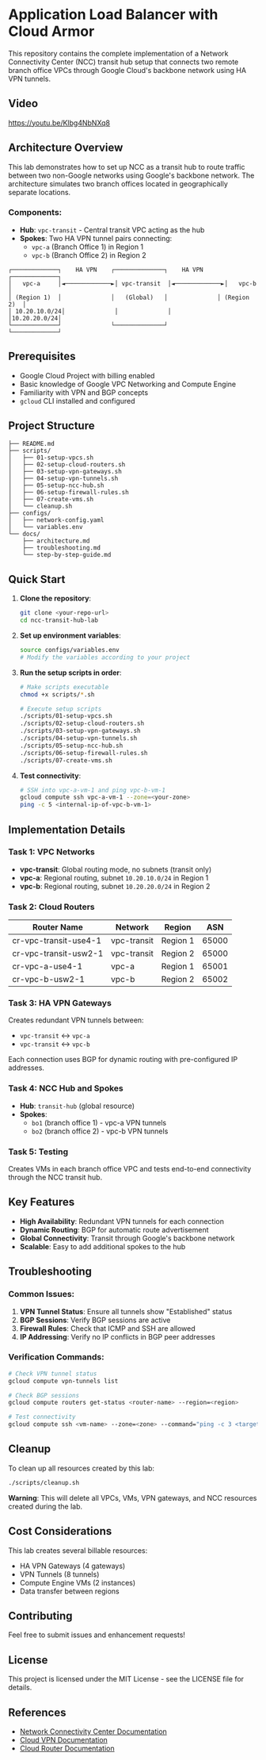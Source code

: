 # Application Load Balancer with Cloud Armor

This repository contains the complete implementation of a Network Connectivity Center (NCC) transit hub setup that connects two remote branch office VPCs through Google Cloud's backbone network using HA VPN tunnels.

## Video

https://youtu.be/Klbg4NbNXq8

## Architecture Overview

This lab demonstrates how to set up NCC as a transit hub to route traffic between two non-Google networks using Google's backbone network. The architecture simulates two branch offices located in geographically separate locations.

### Components:
- **Hub**: `vpc-transit` - Central transit VPC acting as the hub
- **Spokes**: Two HA VPN tunnel pairs connecting:
  - `vpc-a` (Branch Office 1) in Region 1
  - `vpc-b` (Branch Office 2) in Region 2

```
┌─────────────┐    HA VPN    ┌──────────────┐    HA VPN    ┌─────────────┐
│   vpc-a     │◄─────────────►│ vpc-transit  │◄─────────────►│   vpc-b     │
│ (Region 1)  │              │   (Global)   │              │ (Region 2)  │
│ 10.20.10.0/24│              │              │              │10.20.20.0/24│
└─────────────┘              └──────────────┘              └─────────────┘
```

## Prerequisites

- Google Cloud Project with billing enabled
- Basic knowledge of Google VPC Networking and Compute Engine
- Familiarity with VPN and BGP concepts
- `gcloud` CLI installed and configured

## Project Structure

```
├── README.md
├── scripts/
│   ├── 01-setup-vpcs.sh
│   ├── 02-setup-cloud-routers.sh
│   ├── 03-setup-vpn-gateways.sh
│   ├── 04-setup-vpn-tunnels.sh
│   ├── 05-setup-ncc-hub.sh
│   ├── 06-setup-firewall-rules.sh
│   ├── 07-create-vms.sh
│   └── cleanup.sh
├── configs/
│   ├── network-config.yaml
│   └── variables.env
└── docs/
    ├── architecture.md
    ├── troubleshooting.md
    └── step-by-step-guide.md
```

## Quick Start

1. **Clone the repository**:
   ```bash
   git clone <your-repo-url>
   cd ncc-transit-hub-lab
   ```

2. **Set up environment variables**:
   ```bash
   source configs/variables.env
   # Modify the variables according to your project
   ```

3. **Run the setup scripts in order**:
   ```bash
   # Make scripts executable
   chmod +x scripts/*.sh
   
   # Execute setup scripts
   ./scripts/01-setup-vpcs.sh
   ./scripts/02-setup-cloud-routers.sh
   ./scripts/03-setup-vpn-gateways.sh
   ./scripts/04-setup-vpn-tunnels.sh
   ./scripts/05-setup-ncc-hub.sh
   ./scripts/06-setup-firewall-rules.sh
   ./scripts/07-create-vms.sh
   ```

4. **Test connectivity**:
   ```bash
   # SSH into vpc-a-vm-1 and ping vpc-b-vm-1
   gcloud compute ssh vpc-a-vm-1 --zone=<your-zone>
   ping -c 5 <internal-ip-of-vpc-b-vm-1>
   ```

## Implementation Details

### Task 1: VPC Networks
- **vpc-transit**: Global routing mode, no subnets (transit only)
- **vpc-a**: Regional routing, subnet `10.20.10.0/24` in Region 1
- **vpc-b**: Regional routing, subnet `10.20.20.0/24` in Region 2

### Task 2: Cloud Routers
| Router Name | Network | Region | ASN |
|-------------|---------|--------|-----|
| cr-vpc-transit-use4-1 | vpc-transit | Region 1 | 65000 |
| cr-vpc-transit-usw2-1 | vpc-transit | Region 2 | 65000 |
| cr-vpc-a-use4-1 | vpc-a | Region 1 | 65001 |
| cr-vpc-b-usw2-1 | vpc-b | Region 2 | 65002 |

### Task 3: HA VPN Gateways
Creates redundant VPN tunnels between:
- `vpc-transit` ↔ `vpc-a`
- `vpc-transit` ↔ `vpc-b`

Each connection uses BGP for dynamic routing with pre-configured IP addresses.

### Task 4: NCC Hub and Spokes
- **Hub**: `transit-hub` (global resource)
- **Spokes**: 
  - `bo1` (branch office 1) - vpc-a VPN tunnels
  - `bo2` (branch office 2) - vpc-b VPN tunnels

### Task 5: Testing
Creates VMs in each branch office VPC and tests end-to-end connectivity through the NCC transit hub.

## Key Features

- **High Availability**: Redundant VPN tunnels for each connection
- **Dynamic Routing**: BGP for automatic route advertisement
- **Global Connectivity**: Transit through Google's backbone network
- **Scalable**: Easy to add additional spokes to the hub

## Troubleshooting

### Common Issues:
1. **VPN Tunnel Status**: Ensure all tunnels show "Established" status
2. **BGP Sessions**: Verify BGP sessions are active
3. **Firewall Rules**: Check that ICMP and SSH are allowed
4. **IP Addressing**: Verify no IP conflicts in BGP peer addresses

### Verification Commands:
```bash
# Check VPN tunnel status
gcloud compute vpn-tunnels list

# Check BGP sessions
gcloud compute routers get-status <router-name> --region=<region>

# Test connectivity
gcloud compute ssh <vm-name> --zone=<zone> --command="ping -c 3 <target-ip>"
```

## Cleanup

To clean up all resources created by this lab:
```bash
./scripts/cleanup.sh
```

**Warning**: This will delete all VPCs, VMs, VPN gateways, and NCC resources created during the lab.

## Cost Considerations

This lab creates several billable resources:
- HA VPN Gateways (4 gateways)
- VPN Tunnels (8 tunnels)
- Compute Engine VMs (2 instances)
- Data transfer between regions

## Contributing

Feel free to submit issues and enhancement requests!

## License

This project is licensed under the MIT License - see the LICENSE file for details.

## References

- [Network Connectivity Center Documentation](https://cloud.google.com/network-connectivity/docs/network-connectivity-center)
- [Cloud VPN Documentation](https://cloud.google.com/vpn/docs)
- [Cloud Router Documentation](https://cloud.google.com/router/docs)
